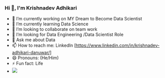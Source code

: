 ### Hi  👋, I'm Krishnadev Adhikari  



- 🔭 I’m currently working on MY Dream to Become Data Scientist
- 🌱 I’m currently learning Data Science
- 👯 I’m looking to collaborate on team work
- 🤔 I’m looking for Data Engineering /Data Scientist Role
- 💬 Ask me about Data
- 📫 How to reach me: LinkedIn [https://www.linkedin.com/in/krishnadev-adhikari-danuwar/]
- 😄 Pronouns: (He/Him)
- ⚡ Fun fact: Life
- <img src="https://github-readme-stats.vercel.app/api?username=KrishnadevAD&&show_icons=true&title_color=ffffff&icon_color=bb2acf&text_color=daf7dc&bg_color=023020">

